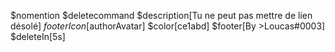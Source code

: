 
$nomention
$deletecommand
$description[Tu ne peut pas mettre de lien désolé]
$footerIcon[$authorAvatar]
$color[ce1abd]
$footer[By >Loucas#0003]
$deleteIn[5s]



